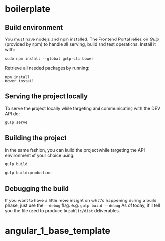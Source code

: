 # boilerplate

## Build environment

You must have nodejs and npm installed.
The Frontend Portal relies on *Gulp* (provided by npm) to handle all serving, build and test operations.
Install it with:
```
sudo npm install --global gulp-cli bower
```

Retrieve all needed packages by running:
```
npm install
bower install
```

## Serving the project locally

To serve the project locally while targeting and communicating with the DEV API do:

```bash
gulp serve
```

## Building the project

In the same fashion, you can build the project while targeting the API environment of your choice using:

```bash
gulp build
```

```bash
gulp build:production
```

## Debugging the build

If you want to have a little more insight on what's happening during a build phase, just use the `--debug` flag. e.g. `gulp build --debug`
As of today, it'll tell you the file used to produce to `public/dist` deliverables.
# angular_1_base_template
